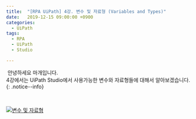 ```yaml
---
title:  "[RPA UiPath] 4강. 변수 및 자료형 (Variables and Types)"
date:   2019-12-15 09:00:00 +0900
categories:
  - UiPath
tags:
  - RPA
  - UiPath
  - Studio

---
```


&nbsp;안녕하세요 마개입니다.  
4강에서는 UiPath Studio에서 사용가능한 변수와 자료형들에 대해서 알아보겠습니다. 
{: .notice--info}

<br>

[![변수 및 자료형](http://img.youtube.com/vi/O6upKoEd49U/maxresdefault.jpg)](https://www.youtube.com/watch?v=O6upKoEd49U)
